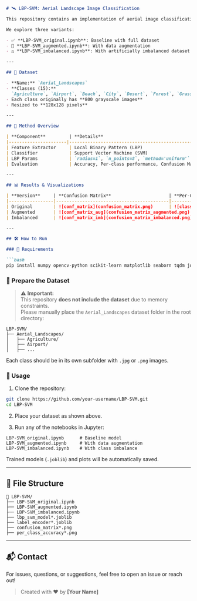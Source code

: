 ```markdown
# 🛰️ LBP-SVM: Aerial Landscape Image Classification

This repository contains an implementation of aerial image classification using **Local Binary Pattern (LBP)** features and an **SVM classifier**.

We explore three variants:

- ✅ **LBP-SVM_original.ipynb**: Baseline with full dataset  
- 🧪 **LBP-SVM_augmented.ipynb**: With data augmentation  
- ⚖️ **LBP-SVM_imbalanced.ipynb**: With artificially imbalanced dataset

---

## 📂 Dataset

- **Name:** `Aerial_Landscapes`
- **Classes (15):**  
  `Agriculture`, `Airport`, `Beach`, `City`, `Desert`, `Forest`, `Grassland`, `Highway`, `Lake`, `Mountain`, `Parking`, `Port`, `Railway`, `Residential`, `River`
- Each class originally has **800 grayscale images**
- Resized to **128x128 pixels**

---

## 🧠 Method Overview

| **Component**         | **Details**                                      |
|----------------------|--------------------------------------------------|
| Feature Extractor     | Local Binary Pattern (LBP)                       |
| Classifier            | Support Vector Machine (SVM)                     |
| LBP Params            | `radius=1`, `n_points=8`, `method='uniform'`     |
| Evaluation            | Accuracy, Per-class performance, Confusion Matrix |

---

## 📊 Results & Visualizations

| **Version**     | **Confusion Matrix**                      | **Per-Class Accuracy Chart**                 |
|-----------------|-------------------------------------------|----------------------------------------------|
| Original        | ![conf_matrix](confusion_matrix.png)      | ![class_acc](per_class_accuracy.png)         |
| Augmented       | ![conf_matrix_aug](confusion_matrix_augmented.png) | ![class_acc_aug](per_class_accuracy_augmented.png) |
| Imbalanced      | ![conf_matrix_imb](confusion_matrix_imbalanced.png) | ![class_acc_imb](per_class_accuracy_imbalanced.png) |

---

## 🛠️ How to Run

### 🔧 Requirements

```bash
pip install numpy opencv-python scikit-learn matplotlib seaborn tqdm joblib
```

### 📁 Prepare the Dataset

> ⚠️ **Important:**  
> This repository **does not include the dataset** due to memory constraints.  
> Please manually place the `Aerial_Landscapes` dataset folder in the root directory:

```
LBP-SVM/
├── Aerial_Landscapes/
│   ├── Agriculture/
│   ├── Airport/
│   ├── ...
```

Each class should be in its own subfolder with `.jpg` or `.png` images.

### 🚀 Usage

1. Clone the repository:

```bash
git clone https://github.com/your-username/LBP-SVM.git
cd LBP-SVM
```

2. Place your dataset as shown above.

3. Run any of the notebooks in Jupyter:

```text
LBP-SVM_original.ipynb      # Baseline model
LBP-SVM_augmented.ipynb     # With data augmentation
LBP-SVM_imbalanced.ipynb    # With class imbalance
```

Trained models (`.joblib`) and plots will be automatically saved.

---

## 📁 File Structure

```
📁 LBP-SVM/
├── LBP-SVM_original.ipynb
├── LBP-SVM_augmented.ipynb
├── LBP-SVM_imbalanced.ipynb
├── lbp_svm_model*.joblib
├── label_encoder*.joblib
├── confusion_matrix*.png
├── per_class_accuracy*.png
```

---

## 📬 Contact

For issues, questions, or suggestions, feel free to open an issue or reach out!

> Created with ❤️ by **[Your Name]**
```

